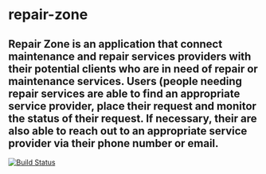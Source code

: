 # repair-zone
Repair Zone is an application that connect maintenance and repair services providers with their potential clients who are in need of repair or maintenance services. Users (people needing repair services are able to find an appropriate service provider, place their request and monitor the status of their request. If necessary, their are also able to reach out to an appropriate service provider via their phone number or email. 
---
[![Build Status](https://www.travis-ci.org/tutugodfrey/repair-zone.svg?branch=develop)](https://www.travis-ci.org/tutugodfrey/repair-zone)
